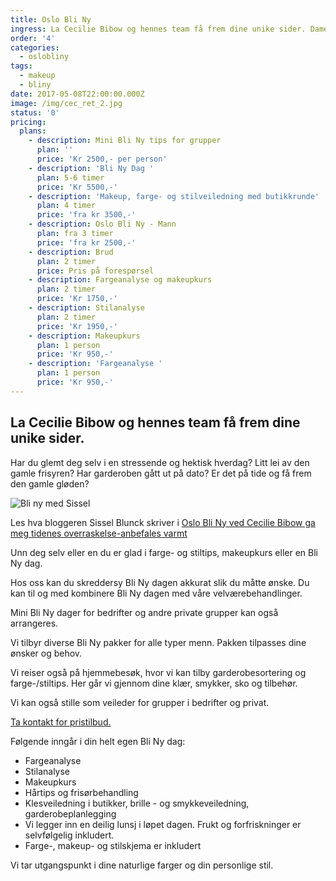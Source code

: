 ```yaml
---
title: Oslo Bli Ny
ingress: La Cecilie Bibow og hennes team få frem dine unike sider. Damer og menn!
order: '4'
categories:
  - oslobliny
tags:
  - makeup
  - bliny
date: 2017-05-08T22:00:00.000Z
image: /img/cec_ret_2.jpg
status: '0'
pricing:
  plans:
    - description: Mini Bli Ny tips for grupper
      plan: ''
      price: 'Kr 2500,- per person'
    - description: 'Bli Ny Dag '
      plan: 5-6 timer
      price: 'Kr 5500,-'
    - description: 'Makeup, farge- og stilveiledning med butikkrunde'
      plan: 4 timer
      price: 'fra kr 3500,-'
    - description: Oslo Bli Ny - Mann
      plan: fra 3 timer
      price: 'fra kr 2500,-'
    - description: Brud
      plan: 2 timer
      price: Pris på forespørsel
    - description: Fargeanalyse og makeupkurs
      plan: 2 timer
      price: 'Kr 1750,-'
    - description: Stilanalyse
      plan: 2 timer
      price: 'Kr 1950,-'
    - description: Makeupkurs
      plan: 1 person
      price: 'Kr 950,-'
    - description: 'Fargeanalyse '
      plan: 1 person
      price: 'Kr 950,-'
---
```

## La Cecilie Bibow og hennes team få frem dine unike sider.

Har du glemt deg selv i en stressende og hektisk hverdag? Litt lei av den gamle frisyren? Har garderoben gått ut på dato? Er det på tide og få frem den gamle gløden? 

![Bli ny med Sissel](/img/bli_ny_sissel_og_cecilie1-1679454-10-1460999723955.jpg)

Les hva bloggeren Sissel Blunck skriver i [Oslo Bli Ny ved Cecilie Bibow ga meg tidenes overraskelse-anbefales varmt](http://sieri.blogg.no/1459209245_oslo_bli_ny_ved_cecil.html)

Unn deg selv eller en du er glad i farge- og stiltips, makeupkurs eller en Bli Ny dag. 

Hos oss kan du skreddersy Bli Ny dagen akkurat slik du måtte ønske. Du kan til og med kombinere Bli Ny dagen med våre velværebehandlinger. 

Mini Bli Ny dager for bedrifter og andre private grupper kan også arrangeres.

Vi tilbyr diverse Bli Ny pakker for alle typer menn. Pakken tilpasses dine ønsker og behov.

Vi reiser også på hjemmebesøk, hvor vi kan tilby garderobesortering og farge-/stiltips. Her går vi gjennom dine klær, smykker, sko og tilbehør. 

Vi kan også stille som veileder for grupper i bedrifter og privat.

[Ta kontakt for pristilbud.](http://www.oslobliny.no/contact/)

Følgende inngår i din helt egen Bli Ny dag:

* Fargeanalyse
* Stilanalyse
* Makeupkurs
* Hårtips og frisørbehandling
* Klesveiledning i butikker, brille - og smykkeveiledning, garderobeplanlegging
* Vi legger inn en deilig lunsj i løpet dagen. Frukt og forfriskninger er selvfølgelig inkludert.
* Farge-, makeup- og stilskjema er inkludert

Vi tar utgangspunkt i dine naturlige farger og din personlige stil.
